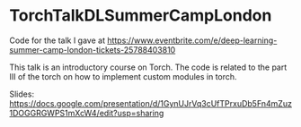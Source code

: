 # TorchTalkDLSummerCampLondon

Code for the talk I gave at https://www.eventbrite.com/e/deep-learning-summer-camp-london-tickets-25788403810

This talk is an introductory course on Torch. The code is related to the part III of the torch on how to implement custom modules in torch.

Slides: https://docs.google.com/presentation/d/1GynUJrVq3cUfTPrxuDb5Fn4mZuz1DOGGRGWPS1mXcW4/edit?usp=sharing


